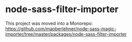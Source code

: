 # node-sass-filter-importer
This project was moved into a Monorepo: https://github.com/maoberlehner/node-sass-magic-importer/tree/master/packages/node-sass-filter-importer
